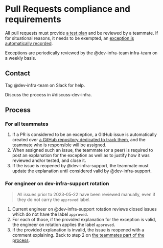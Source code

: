 # Pull Requests compliance and requirements

All pull requests must provide [a test plan](https://docs.sourcegraph.com/dev/background-information/testing_principles#test-plans) and be reviewed by a teammate. If for situational reasons, it needs to be exempted, an [exception is automatically recorded](https://docs.sourcegraph.com/dev/background-information/testing_principles#exceptions).

Exceptions are periodically reviewed by the @dev-infra-team infra-team on a weekly basis.

## Contact

Tag @dev-infra-team on Slack for help.

Discuss the process in #discuss-dev-infra.

## Process

### For all teammates

1. If a PR is considered to be an exception, a GitHub issue is automatically created over [a GitHub repository dedicated to track them](https://github.com/sourcegraph/sec-pr-audit-trail/issues), and the teammate who is responsible will be assigned.
1. When assigned such an issue, the teammate (or a peer) is required to post an explanation for the exception as well as to justify how it was reviewed and/or tested, and close it.
1. If the issue is reopened by @dev-infra-support, the teammate must update the explanation until considered valid by @dev-infra-support.

### For engineer on dev-infra-support rotation

> All issues prior to 2023-05-22 have been reviewed manually, even if they do not carry the `approved` label.

1. Current engineer on @dev-infra-support rotation reviews closed issues which do not have the label `approved`.
1. For each of those, if the provided explanation for the exception is valid, the engineer on rotation applies the label `approved`.
1. If the provided explanation is invalid, the issue is reopened with a comment explaining. Back to step 2 on [the teammates part of the process](#for-all-teammates).
